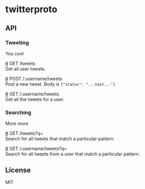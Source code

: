 # twitterproto

## API

### Tweeting
You cool

&#x20;<a href="#api-GET-tweets" name="api-GET-tweets">#</a> GET /tweets  
Get all user tweets.

&#x20;<a href="#api-POST-username-tweets" name="api-POST-username-tweets">#</a> POST /:username/tweets  
Post a new tweet. Body is `{"status": "...text..."}`

&#x20;<a href="#api-GET-username-tweets" name="api-GET-username-tweets">#</a> GET /:username/tweets  
Get all the tweets for a user.

### Searching
More more

&#x20;<a href="#api-GET-tweets-q-pattern-" name="api-GET-tweets-q-pattern-">#</a> GET /tweets?q=<pattern>  
Search for all tweets that match a particular pattern.

&#x20;<a href="#api-GET-username-tweets-q-pattern-" name="api-GET-username-tweets-q-pattern-">#</a> GET /:username/tweets?q=<pattern>  
Search for all tweets from a user that match a particular pattern.


## License

MIT